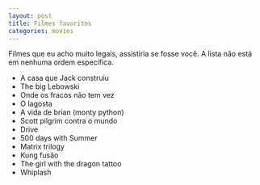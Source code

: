 ```yaml
---
layout: post
title: Filmes favoritos
categories: movies
---
```


Filmes que eu acho muito legais, assistiria se fosse você.
A lista não está em nenhuma ordem específica.

+ A casa que Jack construiu
+ The big Lebowski
+ Onde os fracos não tem vez
+ O lagosta
+ A vida de brian (monty python)
+ Scott pilgrim contra o mundo
+ Drive
+ 500 days with Summer
+ Matrix trilogy
+ Kung fusão
+ The girl with the dragon tattoo
+ Whiplash

